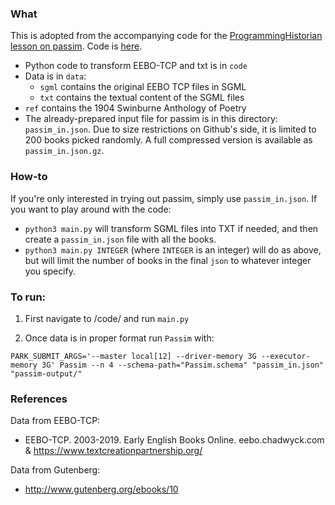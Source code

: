 ### What

This is adopted from the accompanying code for the [ProgrammingHistorian lesson on passim](https://programminghistorian.org/en/lessons/detecting-text-reuse-with-passim). Code is [here](https://github.com/impresso/PH-Passim-tutorial).


- Python code to transform EEBO-TCP and txt is in `code`
- Data is in `data`:
	- `sgml` contains the original EEBO TCP files in SGML
	- `txt` contains the textual content of the SGML files 
- `ref` contains the 1904 Swinburne Anthology of Poetry 
- The already-prepared input file for passim is in this directory: `passim_in.json`. Due to size restrictions on Github's side, it is limited to 200 books picked randomly. A full compressed version is available as `passim_in.json.gz`.

### How-to

If you're only interested in trying out passim, simply use `passim_in.json`. If you want to play around with the code: 

- `python3 main.py` will transform SGML files into TXT if needed, and then create a `passim_in.json` file with all the books. 
- `python3 main.py INTEGER` (where `INTEGER` is an integer) will do as above, but will limit the number of books in the final `json` to whatever integer you specify.

### To run:

1. First navigate to /code/ and run `main.py`

2. Once data is in proper format run `Passim` with:
```
PARK_SUBMIT_ARGS='--master local[12] --driver-memory 3G --executor-memory 3G' Passim --n 4 --schema-path="Passim.schema" "passim_in.json" "passim-output/"
```

### References

Data from EEBO-TCP:
- EEBO-TCP. 2003-2019. Early English Books Online. eebo.chadwyck.com & https://www.textcreationpartnership.org/

Data from Gutenberg:
- http://www.gutenberg.org/ebooks/10


